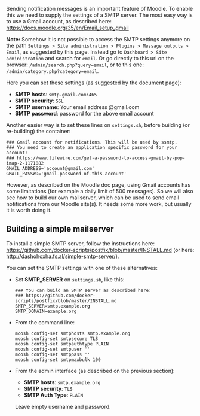 
Sending notification messages is an important feature of Moodle.
To enable this we need to supply the settings of a SMTP server.
The most easy way is to use a Gmail account, as described here:
https://docs.moodle.org/35/en/Email_setup_gmail

**Note:** Somehow it is not possible to access the SMTP settings
anymore on the path `Settings > Site administration > Plugins >
Message outputs > Email`, as suggested by this page. Instead go to
`Dashboard > Site administration` and search for `email`. Or go
directly to this url on the browser: `/admin/search.php?query=email`,
or to this one: `/admin/category.php?category=email`.

Here you can set these settings (as suggested by the document page):
- **SMTP hosts**: `smtp.gmail.com:465`
- **SMTP security**: `SSL`
- **SMTP username**: Your email address @gmail.com
- **SMTP password**: password for the above email account

Another easier way is to set these lines on `settings.sh`, before
building (or re-building) the container:
```
### Gmail account for notifications. This will be used by ssmtp.
### You need to create an application specific password for your account:
### https://www.lifewire.com/get-a-password-to-access-gmail-by-pop-imap-2-1171882
GMAIL_ADDRESS='account@gmail.com'
GMAIL_PASSWD='gmail-password-of-this-account'
```

However, as described on the Moodle doc page, using Gmail accounts has
some limitations (for example a daily limit of 500 messages). So we
will also see how to build our own mailserver, which can be used to
send email notifications from our Moodle site(s). It needs some more
work, but usually it is worth doing it.

## Building a simple mailserver

To install a simple SMTP server, follow the instructions here:
https://github.com/docker-scripts/postfix/blob/master/INSTALL.md
(or here: http://dashohoxha.fs.al/simple-smtp-server/).

You can set the SMTP settings with one of these alternatives:

- Set **SMTP_SERVER** on `settings.sh`, like this:
  ```
  ### You can build an SMTP server as described here:
  ### https://github.com/docker-scripts/postfix/blob/master/INSTALL.md
  SMTP_SERVER=smtp.example.org
  SMTP_DOMAIN=example.org
  ```

- From the command line:
  ```
  moosh config-set smtphosts smtp.example.org
  moosh config-set smtpsecure TLS
  moosh config-set smtpauthtype PLAIN
  moosh config-set smtpuser ''
  moosh config-set smtppass ''
  moosh config-set smtpmaxbulk 100
  ```

- From the admin interface (as described on the previous section):
  - **SMTP hosts**: `smtp.example.org`
  - **SMTP security**: `TLS`
  - **SMTP Auth Type**: `PLAIN`
  
  Leave empty username and password.
